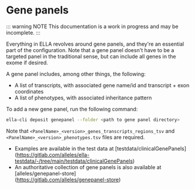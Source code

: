 # Gene panels

::: warning NOTE
This documentation is a work in progress and may be incomplete.
:::

Everything in ELLA revolves around gene panels, and they're an essential part of the configuration.
Note that a gene panel doesn't have to be a targeted panel in the traditional sense, but can include
all genes in the exome if desired.

A gene panel includes, among other things, the following:

- A list of transcripts, with associated gene name/id and transcript + exon coordinates
- A list of phenotypes, with associated inheritance pattern

To add a new gene panel, run the following command:

```bash
ella-cli deposit genepanel --folder <path to gene panel directory>
```

Note that `<PanelName>_<version>_genes_transcripts_regions_tsv` and
`<PanelName>_<version>_phenotypes.tsv` files are required.

- Examples are available in the test data at [testdata/clinicalGenePanels]\
(https://gitlab.com/alleles/ella-testdata/-/tree/main/testdata/clinicalGenePanels)
- An authoritative collection of gene panels is also available at [alleles/genepanel-store]\
(https://gitlab.com/alleles/genepanel-store)



